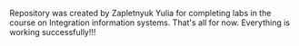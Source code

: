 Repository was created by Zapletnyuk Yulia for completing labs in the course on Integration information systems. That's all for now.
Everything is working successfully!!!
